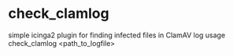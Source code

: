 # check_clamlog
simple icinga2 plugin for finding infected files in ClamAV log
usage check_clamlog <path_to_logfile>
